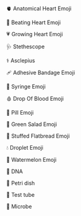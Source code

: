 🫀 Anatomical Heart Emoji

💓 Beating Heart Emoji

💗 Growing Heart Emoji

🩺 Stethescope

⚕️ Asclepius

🩹 Adhesive Bandage Emoji

💉 Syringe Emoji

🩸 Drop Of Blood Emoji

💊 Pill Emoji

🥗 Green Salad Emoji

🥙 Stuffed Flatbread Emoji

💧 Droplet Emoji

🍉 Watermelon Emoji

🧬 DNA

🧫 Petri dish

🧪 Test tube

🦠 Microbe

